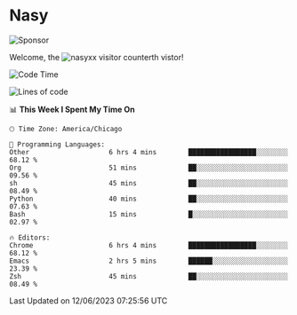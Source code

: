# Nasy

<!--
<p align="center">
<img height="200" src="https://github-readme-stats.vercel.app/api?username=nasyxx&count_private=true&show_icons=true&theme=dracula&include_all_commits=true"/>
<img height="200" src="https://github-readme-stats.vercel.app/api/top-langs/?username=nasyxx&theme=dracula&hide=html,jupyter+notebook&count_private=true&show_icons=true"/>
</p>

  
----------------
-->

![Sponsor](https://img.shields.io/static/v1.svg?label=Sponsor&message=%E2%9D%A4&logo=GitHub&style=flat&color=pink)
 
Welcome, the ![nasyxx visitor counter](https://count.getloli.com/get/@nasyxx?theme=rule34)th vistor!
 
<!--START_SECTION:waka-->
![Code Time](http://img.shields.io/badge/Code%20Time-3%2C562%20hrs%2054%20mins-blue)

![Lines of code](https://img.shields.io/badge/From%20Hello%20World%20I%27ve%20Written-6.3%20million%20lines%20of%20code-blue)

📊 **This Week I Spent My Time On** 

```text
🕑︎ Time Zone: America/Chicago

💬 Programming Languages: 
Other                    6 hrs 4 mins        █████████████████░░░░░░░░   68.12 % 
Org                      51 mins             ██░░░░░░░░░░░░░░░░░░░░░░░   09.56 % 
sh                       45 mins             ██░░░░░░░░░░░░░░░░░░░░░░░   08.49 % 
Python                   40 mins             ██░░░░░░░░░░░░░░░░░░░░░░░   07.63 % 
Bash                     15 mins             █░░░░░░░░░░░░░░░░░░░░░░░░   02.97 % 

🔥 Editors: 
Chrome                   6 hrs 4 mins        █████████████████░░░░░░░░   68.12 % 
Emacs                    2 hrs 5 mins        ██████░░░░░░░░░░░░░░░░░░░   23.39 % 
Zsh                      45 mins             ██░░░░░░░░░░░░░░░░░░░░░░░   08.49 % 
```


 Last Updated on 12/06/2023 07:25:56 UTC
<!--END_SECTION:waka-->

<!-- ![visitors](https://visitor-badge.laobi.icu/badge?page_id=nasyxx.nasyxx) -->
